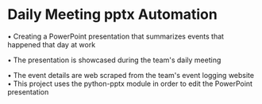 # Daily Meeting pptx Automation
• Creating a PowerPoint presentation that summarizes events that happened that day at work

• The presentation is showcased during the team's daily meeting

• The event details are web scraped from the team's event logging website
• This project uses the python-pptx module in order to edit the PowerPoint presentation

